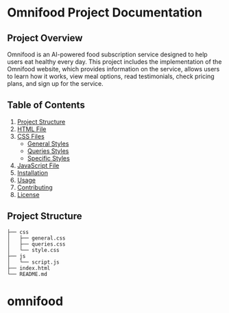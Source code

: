 # Omnifood Project Documentation

## Project Overview

Omnifood is an AI-powered food subscription service designed to help users eat healthy every day. This project includes the implementation of the Omnifood website, which provides information on the service, allows users to learn how it works, view meal options, read testimonials, check pricing plans, and sign up for the service.

## Table of Contents

1. [Project Structure](#project-structure)
2. [HTML File](#html-file)
3. [CSS Files](#css-files)
   - [General Styles](#general-styles)
   - [Queries Styles](#queries-styles)
   - [Specific Styles](#specific-styles)
4. [JavaScript File](#javascript-file)
5. [Installation](#installation)
6. [Usage](#usage)
7. [Contributing](#contributing)
8. [License](#license)

## Project Structure

```plaintext
├── css
│   ├── general.css
│   ├── queries.css
│   └── style.css
├── js
│   └── script.js
├── index.html
└── README.md
```
# omnifood
